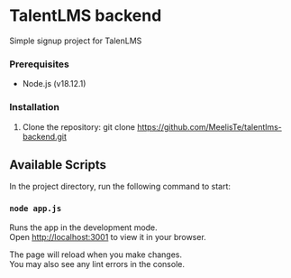 # TalentLMS backend

Simple signup project for TalenLMS

### Prerequisites

- Node.js (v18.12.1)

### Installation

1. Clone the repository:
   git clone https://github.com/MeelisTe/talentlms-backend.git

## Available Scripts

In the project directory, run the following command to start:

### `node app.js`

Runs the app in the development mode.\
Open [http://localhost:3001](http://localhost:3001) to view it in your browser.

The page will reload when you make changes.\
You may also see any lint errors in the console.